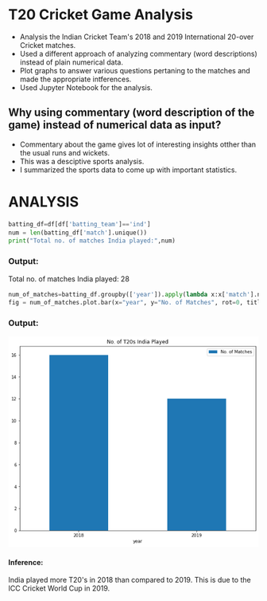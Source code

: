 # T20 Cricket Game Analysis

* Analysis the Indian Cricket Team's 2018 and 2019 International 20-over Cricket matches. 
* Used a different approach of analyzing commentary (word descriptions) instead of plain numerical data. 
* Plot graphs to answer various questions pertaning to the matches and made the appropriate intferences. 
* Used Jupyter Notebook for the analysis. 


## Why using commentary (word description of the game) instead of numerical data as input? 

* Commentary about the game gives lot of interesting insights otther than the usual runs and wickets. 
* This was a desciptive sports analysis.
* I summarized the sports data to come up with important statistics. 






# ANALYSIS


```python 
batting_df=df[df['batting_team']=='ind']
num = len(batting_df['match'].unique())
print("Total no. of matches India played:",num)
```
### Output:
Total no. of matches India played: 28





```python
num_of_matches=batting_df.groupby(['year']).apply(lambda x:x['match'].nunique()).reset_index(name='No. of Matches')
fig = num_of_matches.plot.bar(x="year", y="No. of Matches", rot=0, title="No. of T20s India Played",figsize=(10,8)).get_figure()
```
### Output: 
![](https://github.com/meetghadiyali/t20-analysis/blob/main/t20_played.png)
#### Inference: 
India played more T20's in 2018 than compared to 2019. This is due to the ICC Cricket World Cup in 2019. 
